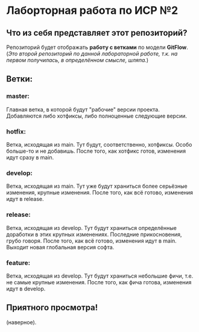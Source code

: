 # Лаборторная работа по ИСР №2
## Что из себя представляет этот репозиторий?
Репозиторий будет отображать **работу с ветками** по модели **GitFlow**. <br>
(*Это второй репозиторий по данной лабораторной работе, т.к. на первом получилась, в определённом смысле, шляпа.*)

## Ветки:
### master:
Главная ветка, в которой будут "рабочие" версии проекта. Добавляются либо хотфиксы, либо полноценные следующие версии.
### hotfix:
Ветка, исходящая из main. Тут будут, соответственно, хотфиксы. Особо больше-то и не добавишь. После того, как хотфикс готов, изменения идут сразу в main.
### develop:
Ветка, исходящая из main. Тут уже будут храниться более серьёзные изменения, крупные изменения. После того, как всё готово, изменения идут в release.
### release:
Ветка, исходящая из develop. Тут будут храниться определённые доработки в этих крупных изменениях. Последние прикосновения, грубо говоря. После того, как всё готово, изменения идут в main. Выходит новая глобальная версия софта.
### feature:
Ветка, исходящая из develop. Тут будут храниться небольшие фичи, т.е. не самые крупные изменения. После того, как фича готова, изменения идут в develop.

## Приятного просмотра!
(наверное).

